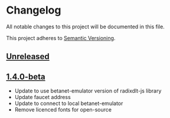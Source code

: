 # Changelog
All notable changes to this project will be documented in this file.
 
This project adheres to [Semantic Versioning](https://semver.org/spec/v2.0.0.html).
 
## [Unreleased](#)

## [1.4.0-beta](#)
* Update to use betanet-emulator version of radixdlt-js library
* Update faucet address
* Update to connect to local betanet-emulator
* Remove licenced fonts for open-source